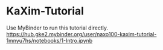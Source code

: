# KaXim-Tutorial

Use MyBinder to run this tutorial directly.
https://hub.gke2.mybinder.org/user/naxo100-kaxim-tutorial-1mnyu7hs/notebooks/1-Intro.ipynb
